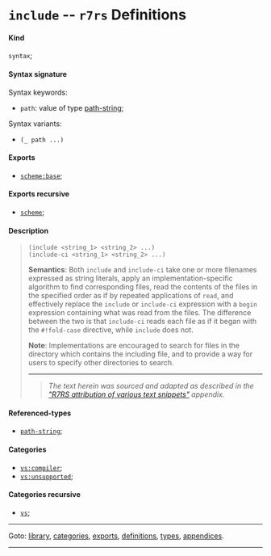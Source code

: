 

<a id='definition__r7rs__include'></a>

# `include` -- `r7rs` Definitions


<a id='definition__r7rs__include__kind'></a>

#### Kind

`syntax`;


<a id='definition__r7rs__include__syntax-signature'></a>

#### Syntax signature

Syntax keywords:
 * `path`: value of type [path-string](../../r7rs/types/path-string.md#type__r7rs__path-string);

Syntax variants:
 * `(_ path ...)`


<a id='definition__r7rs__include__exports'></a>

#### Exports

 * [`scheme:base`](../../r7rs/exports/scheme_3a_base.md#export__r7rs__scheme_3a_base);


<a id='definition__r7rs__include__exports-recursive'></a>

#### Exports recursive

 * [`scheme`](../../r7rs/exports/scheme.md#export__r7rs__scheme);


<a id='definition__r7rs__include__description'></a>

#### Description

> ````
> (include <string_1> <string_2> ...)
> (include-ci <string_1> <string_2> ...)
> ````
> 
> 
> **Semantics**:
> Both `include` and
> `include-ci` take one or more filenames expressed as string literals,
> apply an implementation-specific algorithm to find corresponding files,
> read the contents of the files in the specified order as if by repeated applications
> of `read`,
> and effectively replace the `include` or `include-ci` expression
> with a `begin` expression containing what was read from the files.
> The difference between the two is that `include-ci` reads each file
> as if it began with the `#!fold-case` directive, while `include`
> does not.
> 
> **Note**:
> Implementations are encouraged to search for files in the directory
> which contains the including file, and to provide a way for users to
> specify other directories to search.
> 
> 
> ----
> > *The text herein was sourced and adapted as described in the ["R7RS attribution of various text snippets"](../../r7rs/appendices/attribution.md#appendix__r7rs__attribution) appendix.*


<a id='definition__r7rs__include__referenced-types'></a>

#### Referenced-types

 * [`path-string`](../../r7rs/types/path-string.md#type__r7rs__path-string);


<a id='definition__r7rs__include__categories'></a>

#### Categories

 * [`vs:compiler`](../../r7rs/categories/vs_3a_compiler.md#category__r7rs__vs_3a_compiler);
 * [`vs:unsupported`](../../r7rs/categories/vs_3a_unsupported.md#category__r7rs__vs_3a_unsupported);


<a id='definition__r7rs__include__categories-recursive'></a>

#### Categories recursive

 * [`vs`](../../r7rs/categories/vs.md#category__r7rs__vs);

----

Goto: [library](../../r7rs/_index.md#library__r7rs), [categories](../../r7rs/categories/_index.md#toc__r7rs__categories), [exports](../../r7rs/exports/_index.md#toc__r7rs__exports), [definitions](../../r7rs/definitions/_index.md#toc__r7rs__definitions), [types](../../r7rs/types/_index.md#toc__r7rs__types), [appendices](../../r7rs/appendices/_index.md#toc__r7rs__appendices).

----

